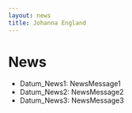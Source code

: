 ```yaml
---
layout: news
title: Johanna England
---
```

# News


* Datum_News1: NewsMessage1 
* Datum_News2: NewsMessage2
* Datum_News3: NewsMessage3
